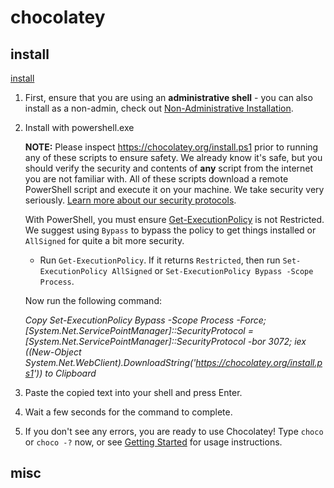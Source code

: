 # chocolatey

## install
[install](https://chocolatey.org/install)


1. First, ensure that you are using an **administrative shell** - you can also install as a non-admin, check out [Non-Administrative Installation](https://chocolatey.org/docs/installation#non-administrative-install).

2. Install with powershell.exe

   **NOTE:** Please inspect <https://chocolatey.org/install.ps1> prior to running any of these scripts to ensure safety. We already know it's safe, but you should verify the security and contents of **any** script from the internet you are not familiar with. All of these scripts download a remote PowerShell script and execute it on your machine. We take security very seriously. [Learn more about our security protocols](https://chocolatey.org/security).

   With PowerShell, you must ensure [Get-ExecutionPolicy](https://go.microsoft.com/fwlink/?LinkID=135170) is not Restricted. We suggest using `Bypass` to bypass the policy to get things installed or `AllSigned` for quite a bit more security.

   - Run `Get-ExecutionPolicy`. If it returns `Restricted`, then run `Set-ExecutionPolicy AllSigned` or `Set-ExecutionPolicy Bypass -Scope Process`.

   Now run the following command:

   *Copy Set-ExecutionPolicy Bypass -Scope Process -Force; [System.Net.ServicePointManager]::SecurityProtocol = [System.Net.ServicePointManager]::SecurityProtocol -bor 3072; iex ((New-Object System.Net.WebClient).DownloadString('https://chocolatey.org/install.ps1')) to Clipboard*

3. Paste the copied text into your shell and press Enter.

4. Wait a few seconds for the command to complete.

5. If you don't see any errors, you are ready to use Chocolatey! Type `choco` or `choco -?` now, or see [Getting Started](https://chocolatey.org/docs/getting-started) for usage instructions.

## misc
